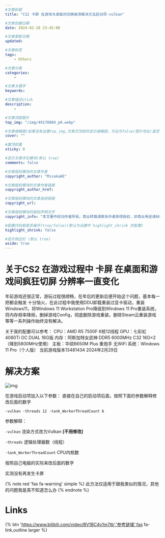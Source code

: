 ```yaml
---
#文章标题
title: "CS2 卡屏 在游戏与桌面间切换崩溃解决方法启动项-vulkan"

#文章创建日期
date: 2024-02-28 23:45:00

#文章更新日期
updated: 

#文章标签
tags: 
    - Others

#文章分类
categories: 
    - 

#文章关键字
keywords: 

#文章描述stick
description: 
    - 

#文章顶部图片
top_img: "/img/49170889_p0.webp"

#文章缩略图(如果没有设置top_img,文章页顶部将显示缩略图，可设为false/图片地址/留空)
cover: ""

#置顶权重
sticky: 0    

#显示文章评论模块(默认 true)
comments: false

#文章版权模块的文章作者
copyright_author: "MisakaAE"

#文章版权模块的文章作者链接
copyright_author_href: 

#文章版权模块的文章连结链接
copyright_url: 

#文章版权模块的版权声明文字
copyright_info: "本文著作权归作者所有。商业转载请联系作者获得授权，非商业用途请标明出处。"

#配置代码框是否展开(true/false)(默认为设置中 highlight_shrink 的配置)
highlight_shrink: false

#显示侧边栏 (默认 true)
aside: true
---
```


<!-- 正文部分 -->
# 关于CS2 在游戏过程中 卡屏 在桌面和游戏间疯狂切屏 分辨率一直变化
年前游戏还很正常，游玩过程很顺畅，在年后的更新后便开始这个问题，基本每一把都会触发
十分恼火，在此过程中我使用DDU卸载重装过显卡驱动，重装Windows11，将Windows 11 Workstation Pro降级到Windows 11 Pro重装系统，将内存频率降频，删掉游戏Config，彻底删除游戏重装，删除Steam云重装游戏等等一系列操作始终没有解决。

关于我的配置可以参考：
CPU：AMD R5 7500F 6核12线程
GPU：七彩虹 4060Ti OC DUAL 16G版
内存：阿斯加特女武神 DDR5 6000MHz C32 16G×2（降到5800MHz使用）
主板：华硕B650M Plus 重炮手 无WiFi
系统：Windows 11 Pro（个人版）
当前游戏版本13481434
2024年2月29日

# 解决方案

![img](/img/article_006/PixPin_2024-02-29_00-13-37.png)

在游戏启动项加入以下参数：
直接在自己的启动项后面，按照下面的参数解释修改后面的数字
```no-highlight
-vulkan -threads 12 -tank_WorkerThreadCount 6
```

参数解释：

`-vulkan` 渲染方式改为Vulkan **[不用修改]**

`-threads` 逻辑处理器数（线程）

`-tank_WorkerThreadCount` CPU内核数

按照自己电脑的实际来改后面的数字

实测没有再发生卡屏

{% note red 'fas fa-warning' simple %}
此方法仅适用于跟我类似的情况，其他的问题我是真不知道怎么办
{% endnote %}


# Links
{% btn 'https://www.bilibili.com/video/BV1BC4y1m7tb','参考链接',fas fa-link,outline larger %}